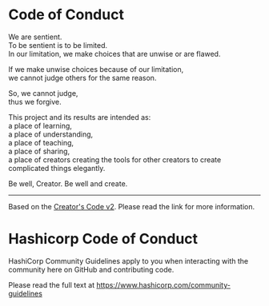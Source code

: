 # Code of Conduct

We are sentient.  
To be sentient is to be limited.  
In our limitation, we make choices that are unwise or are flawed.

If we make unwise choices because of our limitation,  
we cannot judge others for the same reason.

So, we cannot judge,  
thus we forgive. 

This project and its results are intended as:  
a place of learning,  
a place of understanding,  
a place of teaching,  
a place of sharing,  
a place of creators creating the tools for other creators to create complicated things elegantly.

Be well, Creator. Be well and create.

---

Based on the [Creator's Code v2](https://github.com/Xe/creators-code). Please
read the link for more information.

# Hashicorp Code of Conduct

HashiCorp Community Guidelines apply to you when interacting with the community here on GitHub and contributing code.

Please read the full text at https://www.hashicorp.com/community-guidelines
